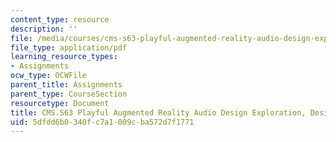 ```yaml
---
content_type: resource
description: ''
file: /media/courses/cms-s63-playful-augmented-reality-audio-design-exploration-fall-2019/5dfdd6b0340fc7a1009cba572d7f1771_MITCMS_S63F19_design.pdf
file_type: application/pdf
learning_resource_types:
- Assignments
ocw_type: OCWFile
parent_title: Assignments
parent_type: CourseSection
resourcetype: Document
title: CMS.S63 Playful Augmented Reality Audio Design Exploration, Design Document
uid: 5dfdd6b0-340f-c7a1-009c-ba572d7f1771
---
```

